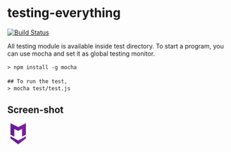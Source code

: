 # testing-everything

[![Build Status](https://travis-ci.org/broerjuang/testing-everything.svg?branch=master)](https://travis-ci.org/broerjuang/testing-everything)

All testing module is available inside test directory. To start a program, you can use mocha and set it as global testing monitor.

```
> npm install -g mocha

## To run the test,
> mocha test/test.js
```

## Screen-shot
![alt text](https://github.com/adam-p/markdown-here/raw/master/src/common/images/icon48.png "Logo Title Text 1")
